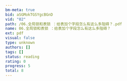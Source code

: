 ```yaml
---
bm-meta: true
bid: aSGMokTGSYgcBGnD
vid: "02"
path: /06.全局锁和表锁 ：给表加个字段怎么有这么多阻碍？.pdf
name: 06.全局锁和表锁 ：给表加个字段怎么有这么多阻碍？
ext: pdf
visual: false
type: unknown
authors: []
tags: []
status: reading
rating: 0
progress: 5
total: 8
---
```

